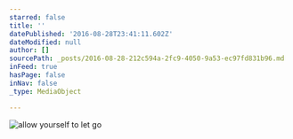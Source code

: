 ```yaml
---
starred: false
title: ''
datePublished: '2016-08-28T23:41:11.602Z'
dateModified: null
author: []
sourcePath: _posts/2016-08-28-212c594a-2fc9-4050-9a53-ec97fd831b96.md
inFeed: true
hasPage: false
inNav: false
_type: MediaObject

---
```

![allow yourself to let go](https://the-grid-user-content.s3-us-west-2.amazonaws.com/816c56af-80bf-41cb-9d86-37670bdcc8bc.jpg)